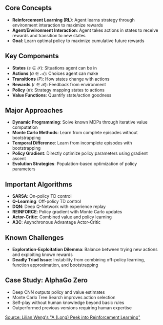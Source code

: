 ---
---


## Core Concepts

- **Reinforcement Learning (RL)**: Agent learns strategy through environment interaction to maximize rewards
- **Agent/Environment Interaction**: Agent takes actions in states to receive rewards and transition to new states
- **Goal**: Learn optimal policy to maximize cumulative future rewards

## Key Components

- **States** ($s \in \mathcal{S}$): Situations agent can be in
- **Actions** ($a \in \mathcal{A}$): Choices agent can make
- **Transitions** ($P$): How states change with actions
- **Rewards** ($r \in \mathcal{R}$): Feedback from environment
- **Policy** ($\pi$): Strategy mapping states to actions
- **Value Functions**: Quantify state/action goodness


## Major Approaches

- **Dynamic Programming**: Solve known MDPs through iterative value computation
- **Monte Carlo Methods**: Learn from complete episodes without bootstrapping
- **Temporal Difference**: Learn from incomplete episodes with bootstrapping
- **Policy Gradient**: Directly optimize policy parameters using gradient ascent
- **Evolution Strategies**: Population-based optimization of policy parameters

## Important Algorithms

- **SARSA**: On-policy TD control
- **Q-Learning**: Off-policy TD control
- **DQN**: Deep Q-Network with experience replay
- **REINFORCE**: Policy gradient with Monte Carlo updates
- **Actor-Critic**: Combined value and policy learning
- **A3C**: Asynchronous Advantage Actor-Critic

## Known Challenges

- **Exploration-Exploitation Dilemma**: Balance between trying new actions and exploiting known rewards
- **Deadly Triad Issue**: Instability from combining off-policy learning, function approximation, and bootstrapping

## Case Study: AlphaGo Zero

- Deep CNN outputs policy and value estimates
- Monte Carlo Tree Search improves action selection
- Self-play without human knowledge beyond basic rules
- Outperformed previous versions requiring human expertise

[Source: Lilian Weng's "A (Long) Peek into Reinforcement Learning"](https://lilianweng.github.io/posts/2018-02-19-rl-overview/)
